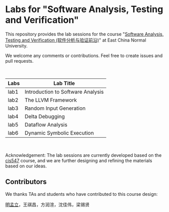 # Labs for "Software Analysis, Testing and Verification"
This repository provides the lab sessions for the course "[Software Analysis, Testing and Verification (软件分析与验证前沿)](https://tingsu.github.io/files/courses/pa2023.html)" at East China Normal University.


We welcome any comments or contributions. Feel free to create issues and pull requests.


<br>

| Labs | Lab Title                         |
|------------|-----------------------------------|
| lab1       | Introduction to Software Analysis |
| lab2       | The LLVM Framework                |
| lab3       | Random Input Generation           |
| lab4       | Delta Debugging                   |
| lab5       | Dataflow Analysis                 |
| lab6       | Dynamic Symbolic Execution        |

<br>

Acknowledgement: The lab sessions are currently developed based on the [cis547](https://software-analysis-class.org) course, and we are further designing and refining the materials based on our ideas.


## Contributors

We thanks TAs and students who have contributed to this course design:

<a href="https://ml-ming.dev/">明孟立</a>，王祺昌，方润渲，沈佳伟，梁锡贤
